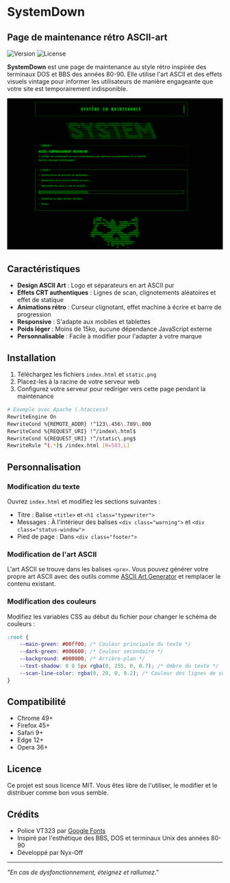 # SystemDown

## Page de maintenance rétro ASCII-art

![Version](https://img.shields.io/badge/version-1.0.0-green)
![License](https://img.shields.io/badge/license-MIT-blue)

**SystemDown** est une page de maintenance au style rétro inspirée des terminaux DOS et BBS des années 80-90. Elle utilise l'art ASCII et des effets visuels vintage pour informer les utilisateurs de manière engageante que votre site est temporairement indisponible.

![image.png](https://github.com/Nyx-Off/SystemDownIndex/blob/d2e54670ef9139b6dfcabb5f54292590e998a5ea/image.png)

## Caractéristiques

- **Design ASCII Art** : Logo et séparateurs en art ASCII pur
- **Effets CRT authentiques** : Lignes de scan, clignotements aléatoires et effet de statique
- **Animations rétro** : Curseur clignotant, effet machine à écrire et barre de progression
- **Responsive** : S'adapte aux mobiles et tablettes
- **Poids léger** : Moins de 15ko, aucune dépendance JavaScript externe
- **Personnalisable** : Facile à modifier pour l'adapter à votre marque

## Installation

1. Téléchargez les fichiers `index.html` et `static.png`
2. Placez-les à la racine de votre serveur web
3. Configurez votre serveur pour rediriger vers cette page pendant la maintenance

```bash
# Exemple avec Apache (.htaccess)
RewriteEngine On
RewriteCond %{REMOTE_ADDR} !^123\.456\.789\.000
RewriteCond %{REQUEST_URI} !^/index\.html$
RewriteCond %{REQUEST_URI} !^/static\.png$
RewriteRule ^(.*)$ /index.html [R=503,L]
```

## Personnalisation

### Modification du texte
Ouvrez `index.html` et modifiez les sections suivantes :

- Titre : Balise `<title>` et `<h1 class="typewriter">`
- Messages : À l'intérieur des balises `<div class="warning">` et `<div class="status-window">`
- Pied de page : Dans `<div class="footer">`

### Modification de l'art ASCII
L'art ASCII se trouve dans les balises `<pre>`. Vous pouvez générer votre propre art ASCII avec des outils comme [ASCII Art Generator](https://www.asciiart.eu/text-to-ascii-art) et remplacer le contenu existant.

### Modification des couleurs
Modifiez les variables CSS au début du fichier pour changer le schéma de couleurs :

```css
:root {
    --main-green: #00ff00; /* Couleur principale du texte */
    --dark-green: #006600; /* Couleur secondaire */
    --background: #000000; /* Arrière-plan */
    --text-shadow: 0 0 5px rgba(0, 255, 0, 0.7); /* Ombre du texte */
    --scan-line-color: rgba(0, 20, 0, 0.2); /* Couleur des lignes de scan */
}
```

## Compatibilité

- Chrome 49+
- Firefox 45+
- Safari 9+
- Edge 12+
- Opera 36+

## Licence

Ce projet est sous licence MIT. Vous êtes libre de l'utiliser, le modifier et le distribuer comme bon vous semble.

## Crédits

- Police VT323 par [Google Fonts](https://fonts.google.com/specimen/VT323)
- Inspiré par l'esthétique des BBS, DOS et terminaux Unix des années 80-90
- Développé par Nyx-Off

---

*"En cas de dysfonctionnement, éteignez et rallumez."*
